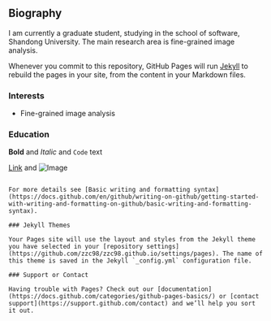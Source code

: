 ## Biography

I am currently a graduate student, studying in the school of software, Shandong University. The main research area is fine-grained image analysis.

Whenever you commit to this repository, GitHub Pages will run [Jekyll](https://jekyllrb.com/) to rebuild the pages in your site, from the content in your Markdown files.

### Interests

- Fine-grained image analysis

### Education

**Bold** and _Italic_ and `Code` text

[Link](url) and ![Image](src)
```

For more details see [Basic writing and formatting syntax](https://docs.github.com/en/github/writing-on-github/getting-started-with-writing-and-formatting-on-github/basic-writing-and-formatting-syntax).

### Jekyll Themes

Your Pages site will use the layout and styles from the Jekyll theme you have selected in your [repository settings](https://github.com/zzc98/zzc98.github.io/settings/pages). The name of this theme is saved in the Jekyll `_config.yml` configuration file.

### Support or Contact

Having trouble with Pages? Check out our [documentation](https://docs.github.com/categories/github-pages-basics/) or [contact support](https://support.github.com/contact) and we’ll help you sort it out.
